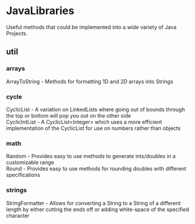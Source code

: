 # JavaLibraries
Useful methods that could be implemented into a wide variety of Java Projects.  
## util
### arrays
ArrayToString - Methods for formatting 1D and 2D arrays into Strings
### cycle
CyclicList - A variation on LinkedLists where going out of bounds through
the top or bottom will pop you out on the other side  
CyclicIntList - A CyclicList\<Integer\> which uses a more efficient
implementation of the CyclicList for use on numbers rather than objects
### math
Random - Provides easy to use methods to generate ints/doubles in a customizable range  
Round - Provides easy to use methods for rounding doubles with different specifications  
### strings
StringFormatter - Allows for converting a String to a String of a different length by either
cutting the ends off or adding white-space of the specified character